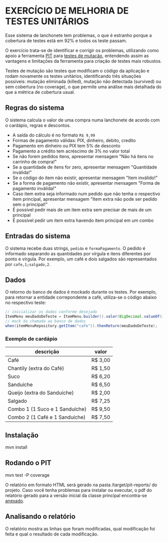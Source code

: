 # EXERCÍCIO DE MELHORIA DE TESTES UNITÁRIOS

Esse sistema de lanchonete tem problemas, o que é estranho porque a cobertura de testes está em 92% e todos os teste passam.

O exercício trata-se de identificar e corrigir os problemas, utilizando como apoio a ferramenta [PIT](https://pitest.org/) para [testes de mutação](https://pt.wikipedia.org/wiki/Teste_de_muta%C3%A7%C3%A3o), entendendo assim as vantagens e limitações da ferramenta para criação de testes mais robustos.

Testes de mutação são testes que modificam o código da aplicação e rodam novamente os testes unitários, identificando três situações possíveis: mutação eliminada (killed), mutação não detectada (survived) ou sem cobertura (no coverage), o que permite uma análise mais detalhada do que a métrica de cobertura usual.

## Regras do sistema
O sistema calcula o valor de uma compra numa lanchonete de acordo com o cardápio, regras e descontos.

- A saída do cálculo é no formato `R$ 9,99`
- Formas de pagamento válidas: PIX, dinheiro, debito, credito
- Pagamento em dinheiro ou PIX tem 5% de desconto
- Pagamento a crédito tem acréscimo de 3% no valor total
- Se não forem pedidos itens, apresentar mensagem "Não há itens no carrinho de compra!"
- Se a quantidade de itens for zero, apresentar mensagem "Quantidade inválida!"
- Se o código do item não existir, apresentar mensagem "Item inválido!"
- Se a forma de pagamento não existir, apresentar mensagem "Forma de pagamento inválida!"
- Caso item extra seja informado num pedido que não tenha o respectivo item principal, apresentar mensagem "Item extra não pode ser pedido sem o principal!"
- É possível pedir mais de um item extra sem precisar de mais de um principal
- É possível pedir um item extra havendo item principal em um combo

## Entradas do sistema

O sistema recebe duas strings, `pedido` e  `formaPagamento`. O pedido é informado separando as quantidades por vírgula e itens diferentes por ponto e vírgula. Por exemplo, um café e dois salgados são representados por `cafe,1;salgado,2`.

## Dados

O retorno do banco de dados é mockado durante os testes. Por exemplo, para retornar a entidade correpondente a café, utiliza-se o código abaixo no respectivo teste:

```java
// inicializar os dados conforme desejado
ItemMenu meuDadoDeTeste = ItemMenu.builder().valor(BigDecimal.valueOf(3.00)).build();
// mock da chamada ao banco de dados
when(itemMenuRepository.getItem("cafe")).thenReturn(meuDadoDeTeste);
```

### Exemplo de cardápio

  | descrição                      | valor   |
  |--------------------------------|---------|
  | Café                           | R$ 3,00 |
  | Chantily (extra do Café)       | R$ 1,50 |
  | Suco                           | R$ 6,20 |
  | Sanduíche                      | R$ 6,50 |
  | Queijo (extra do Sanduíche)    | R$ 2,00 |
  | Salgado                        | R$ 7,25 |
  | Combo 1 (1 Suco e 1 Sanduíche) | R$ 9,50 |
  | Combo 2 (1 Café e 1 Sanduíche) | R$ 7,50 |

## Instalação

mvn install

## Rodando o PIT

mvn test -P coverage

O relatório em formato HTML será gerado na pasta /target/pit-reports/ do projeto. Caso você tenha problemas para instalar ou executar, o pdf do relatório gerado para a versão inicial da classe principal encontra-se [anexado](https://github.com/anahermann/demo-mutation/blob/main/RelatorioPIT.pdf).

## Analisando o relatório

O relatório mostra as linhas que foram modificadas, qual modificação foi feita e qual o resultado de cada modificação.
